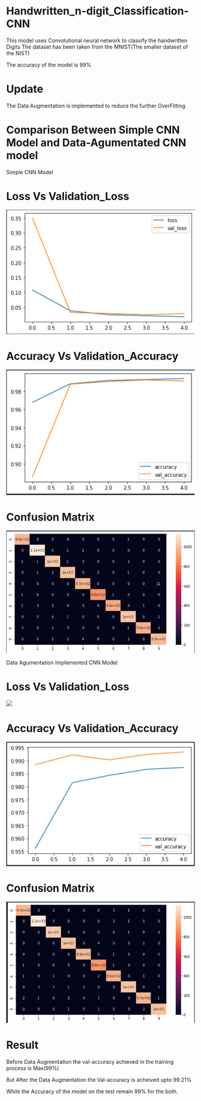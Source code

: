 # Handwritten_n-digit_Classification-CNN
This model uses Convolutional neural network to classify the handwritten Digits The dataset has been taken from the MNIST(The smaller dataset of the NIST)

The accuracy of the model is 99%

# Update
The Data Augmentation is implemented to reduce the further OverFitting

# Comparison Between Simple CNN Model and Data-Agumentated CNN model
 
 Simple CNN Model
 
 # Loss Vs Validation_Loss 
 <img src="Various Factor Graph/SI_Loss.png">
 
 # Accuracy Vs Validation_Accuracy
 <img src = "Various Factor Graph/SI_Accuracy.png">
 
 # Confusion Matrix
 <img src = "Various Factor Graph/SI_Confusing_matrix.png">
 
 Data Agumentation Implemented CNN Model
 
  # Loss Vs Validation_Loss 
  <img src="Various Factor/Data_Agumentation_Loss.png">
 
 # Accuracy Vs Validation_Accuracy
 <img src = "Various Factor Graph/Data_Agumentation_Accuracy.png">
 
 # Confusion Matrix
 <img src = "Various Factor Graph/Data_Agumentation_Confusion_matric.png">
  
# Result
Before Data Augmentation the val-accuracy achieved in the training process is Max(99%)

But After the Data Augmentation the Val-accuracy is acheived upto 99.21%

While the Accuracy of the model on the test remain 99% for the both.

 
 
 

